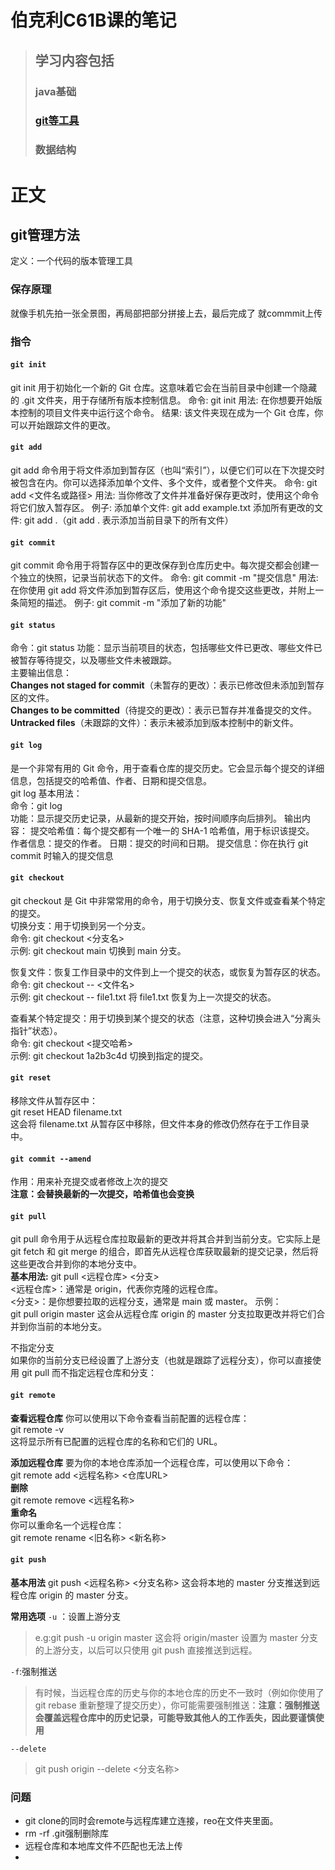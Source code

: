 # 伯克利C61B课的笔记

>## 学习内容包括
>### java基础  
>### [git等工具](https://github.com/shymoy/data_structure_C61B/tree/main?tab=readme-ov-file#git%E7%AE%A1%E7%90%86%E6%96%B9%E6%B3%95)
>### 数据结构
# 正文
## git管理方法

定义：一个代码的版本管理工具

### 保存原理

就像手机先拍一张全景图，再局部把部分拼接上去，最后完成了 就commmit上传

### 指令

#### `git init`
git init 用于初始化一个新的 Git 仓库。这意味着它会在当前目录中创建一个隐藏的 .git 文件夹，用于存储所有版本控制信息。
命令: git init
用法: 在你想要开始版本控制的项目文件夹中运行这个命令。
结果: 该文件夹现在成为一个 Git 仓库，你可以开始跟踪文件的更改。

####  `git add`
git add 命令用于将文件添加到暂存区（也叫“索引”），以便它们可以在下次提交时被包含在内。你可以选择添加单个文件、多个文件，或者整个文件夹。
命令: git add <文件名或路径>
用法: 当你修改了文件并准备好保存更改时，使用这个命令将它们放入暂存区。
例子:
添加单个文件: git add example.txt
添加所有更改的文件: git add .（git add . 表示添加当前目录下的所有文件）

#### `git commit`
git commit 命令用于将暂存区中的更改保存到仓库历史中。每次提交都会创建一个独立的快照，记录当前状态下的文件。
命令: git commit -m "提交信息"
用法: 在你使用 git add 将文件添加到暂存区后，使用这个命令提交这些更改，并附上一条简短的描述。
例子: git commit -m "添加了新的功能"

#### `git status` 
命令：git status
功能：显示当前项目的状态，包括哪些文件已更改、哪些文件已被暂存等待提交，以及哪些文件未被跟踪。  
主要输出信息：  
**Changes not staged for commit**（未暂存的更改）：表示已修改但未添加到暂存区的文件。  
**Changes to be committed**（待提交的更改）：表示已暂存并准备提交的文件。  
**Untracked files**（未跟踪的文件）：表示未被添加到版本控制中的新文件。


#### `git log`  
是一个非常有用的 Git 命令，用于查看仓库的提交历史。它会显示每个提交的详细信息，包括提交的哈希值、作者、日期和提交信息。  
git log 基本用法：  
命令：git log  
功能：显示提交历史记录，从最新的提交开始，按时间顺序向后排列。
输出内容：
提交哈希值：每个提交都有一个唯一的 SHA-1 哈希值，用于标识该提交。
作者信息：提交的作者。
日期：提交的时间和日期。
提交信息：你在执行 git commit 时输入的提交信息

#### `git checkout`
git checkout 是 Git 中非常常用的命令，用于切换分支、恢复文件或查看某个特定的提交。  
切换分支：用于切换到另一个分支。  
命令: git checkout <分支名>   
示例: git checkout main 切换到 main 分支。    

恢复文件：恢复工作目录中的文件到上一个提交的状态，或恢复为暂存区的状态。  
命令: git checkout -- <文件名>  
示例: git checkout -- file1.txt 将 file1.txt 恢复为上一次提交的状态。  

查看某个特定提交：用于切换到某个提交的状态（注意，这种切换会进入“分离头指针”状态）。  
命令: git checkout <提交哈希>  
示例: git checkout 1a2b3c4d 切换到指定的提交。


#### `git reset`
移除文件从暂存区中：  
git reset HEAD filename.txt  
这会将 filename.txt 从暂存区中移除，但文件本身的修改仍然存在于工作目录中。

#### `git commit --amend`
作用：用来补充提交或者修改上次的提交  
**注意：会替换最新的一次提交，哈希值也会变换**

#### `git pull`

git pull 命令用于从远程仓库拉取最新的更改并将其合并到当前分支。它实际上是 git fetch 和 git merge 的组合，即首先从远程仓库获取最新的提交记录，然后将这些更改合并到你的本地分支中。  
**基本用法:**
git pull <远程仓库> <分支>  
<远程仓库>：通常是 origin，代表你克隆的远程仓库。  
<分支>：是你想要拉取的远程分支，通常是 main 或 master。
示例：  
git pull origin master
这会从远程仓库 origin 的 master 分支拉取更改并将它们合并到你当前的本地分支。  

不指定分支  
如果你的当前分支已经设置了上游分支（也就是跟踪了远程分支），你可以直接使用 git pull 而不指定远程仓库和分支：

#### `git remote`
**查看远程仓库**
你可以使用以下命令查看当前配置的远程仓库：  
git remote -v  
这将显示所有已配置的远程仓库的名称和它们的 URL。  

**添加远程仓库**
要为你的本地仓库添加一个远程仓库，可以使用以下命令：  
git remote add <远程名称> <仓库URL>  
**删除**  
git remote remove <远程名称>  
**重命名**  
你可以重命名一个远程仓库：  
git remote rename <旧名称> <新名称>  

#### `git push`
**基本用法**
git push <远程名称> <分支名称>
这会将本地的 master 分支推送到远程仓库 origin 的 master 分支。

**常用选项**
`-u` ：设置上游分支
>e.g:git push -u origin master
这会将 origin/master 设置为 master 分支的上游分支，以后可以只使用 git push 直接推送到远程。

`-f`:强制推送
>有时候，当远程仓库的历史与你的本地仓库的历史不一致时（例如你使用了 git rebase 重新整理了提交历史），你可能需要强制推送：**注意：强制推送会覆盖远程仓库中的历史记录，可能导致其他人的工作丢失，因此要谨慎使用**

`--delete`
>git push origin --delete <分支名称>

### 问题

- git clone的同时会remote与远程库建立连接，reo在文件夹里面。
- rm -rf .git强制删除库
- 远程仓库和本地库文件不匹配也无法上传
- 
